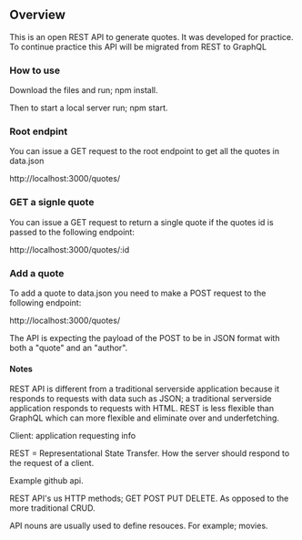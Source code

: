 ## Overview

This is an open REST API to generate quotes. It was developed for practice. To continue practice this API will be migrated from REST to GraphQL 

### How to use

Download the files and run; npm install.

Then to start a local server run; npm start. 

### Root endpint

You can issue a GET request to the root endpoint to get all the quotes in data.json

http://localhost:3000/quotes/

### GET a signle quote

You can issue a GET request to return a single quote if the quotes id is passed to the following endpoint:

http://localhost:3000/quotes/:id

### Add a quote

To add a quote to data.json you need to make a POST request to the following endpoint: 

http://localhost:3000/quotes/

The API is expecting the payload of the POST to be in JSON format with both a "quote" and an "author".

#### Notes

REST API is different from a traditional serverside application because it responds to requests with data such as JSON; a traditional serverside application responds to requests with HTML. REST is less flexible than GraphQL which can more flexible and eliminate over and underfetching.  

Client: application requesting info

REST = Representational State Transfer. How the server should respond to the request of a client. 

Example github api. 

REST API's us HTTP methods; GET POST PUT DELETE. As opposed to the more traditional CRUD. 

API nouns are usually used to define resouces. For example; movies. 


